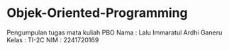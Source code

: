 # Objek-Oriented-Programming
Pengumpulan tugas mata kuliah PBO 
Nama  : Lalu Immaratul Ardhi Ganeru
Kelas : TI-2C
NIM   : 2241720169
